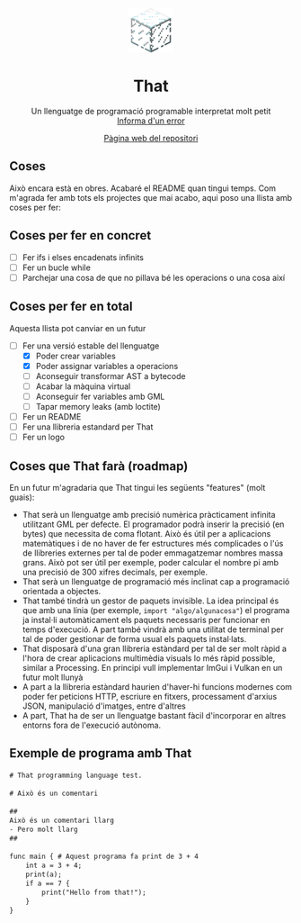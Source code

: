<br />
 <p align="center">
  <img src="logo.png" alt="Logo" width="80" height="80">

  <h1 align="center">That</h1>
    <p align="center">
    Un llenguatge de programació programable interpretat molt petit
    <br />
    <a href="https://git.aranroig.com/BinarySandia04/that/issues">Informa d'un error</a>
</p>
<p align="center">
  <a href="https://git.aranroig.com/BinarySandia04/that">Pàgina web del repositori</a>
</p>

## Coses
Això encara està en obres. Acabaré el README quan tingui temps. Com m'agrada fer amb tots els projectes que mai acabo, aqui poso una llista amb coses per fer:

## Coses per fer en concret

- [ ] Fer ifs i elses encadenats infinits
- [ ] Fer un bucle while
- [ ] Parchejar una cosa de que no pillava bé les operacions o una cosa així

## Coses per fer en total

Aquesta llista pot canviar en un futur

- [ ] Fer una versió estable del llenguatge
  - [X] Poder crear variables
  - [X] Poder assignar variables a operacions
  - [ ] Aconseguir transformar AST a bytecode
  - [ ] Acabar la màquina virtual
  - [ ] Aconseguir fer variables amb GML
  - [ ] Tapar memory leaks (amb loctite)
- [ ] Fer un README
- [ ] Fer una llibreria estandard per That
- [ ] Fer un logo

## Coses que That farà (roadmap)

En un futur m'agradaria que That tingui les següents "features" (molt guais):

- That serà un llenguatge amb precisió numèrica pràcticament infinita utilitzant GML per defecte. El programador podrà inserir la precisió (en bytes) que necessita de coma flotant. Això és útil per a aplicacions matemàtiques i de no haver de fer estructures més complicades o l'ús de llibreries externes per tal de poder emmagatzemar nombres massa grans. Això pot ser útil per exemple, poder calcular el nombre pi amb una precisió de 300 xifres decimals, per exemple.
- That serà un llenguatge de programació més inclinat cap a programació orientada a objectes.
- That també tindrà un gestor de paquets invisible. La idea principal és que amb una línia (per exemple, `import "algo/algunacosa"`) el programa ja instal·li automàticament els paquets necessaris per funcionar en temps d'execució. A part també vindrà amb una utilitat de terminal per tal de poder gestionar de forma usual els paquets instal·lats.
- That disposarà d'una gran llibreria estàndard per tal de ser molt ràpid a l'hora de crear aplicacions multimèdia visuals lo més ràpid possible, similar a Processing. En principi vull implementar ImGui i Vulkan en un futur molt llunyà
- A part a la llibreria estàndard haurien d'haver-hi funcions modernes com poder fer peticions HTTP, escriure en fitxers, processament d'arxius JSON, manipulació d'imatges, entre d'altres
- A part, That ha de ser un llenguatge bastant fàcil d'incorporar en altres entorns fora de l'execució autònoma.

## Exemple de programa amb That

```
# That programming language test.

# Això és un comentari

##
Això és un comentari llarg
- Pero molt llarg
##

func main { # Aquest programa fa print de 3 + 4
    int a = 3 + 4;
    print(a);
    if a == 7 {
        print("Hello from that!");
    }
}
```